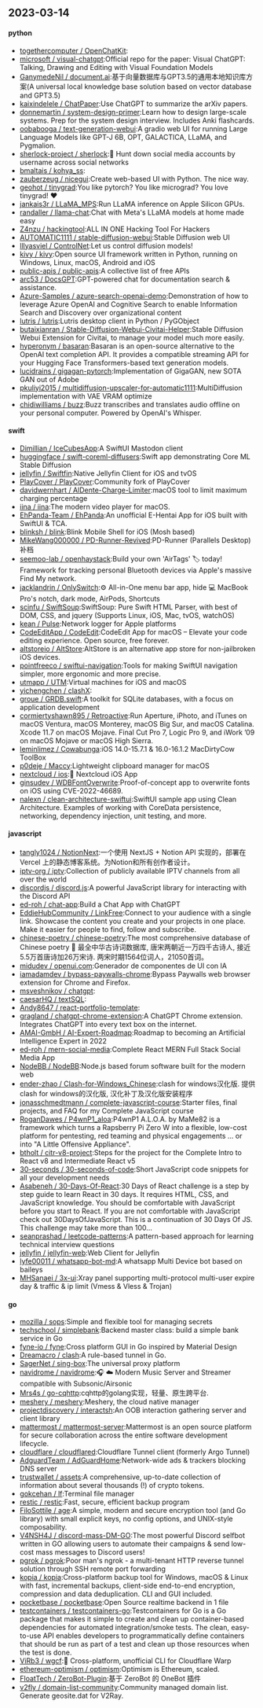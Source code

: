 ## 2023-03-14

#### python
* [togethercomputer / OpenChatKit](https://github.com/togethercomputer/OpenChatKit):
* [microsoft / visual-chatgpt](https://github.com/microsoft/visual-chatgpt):Official repo for the paper: Visual ChatGPT: Talking, Drawing and Editing with Visual Foundation Models
* [GanymedeNil / document.ai](https://github.com/GanymedeNil/document.ai):基于向量数据库与GPT3.5的通用本地知识库方案(A universal local knowledge base solution based on vector database and GPT3.5)
* [kaixindelele / ChatPaper](https://github.com/kaixindelele/ChatPaper):Use ChatGPT to summarize the arXiv papers.
* [donnemartin / system-design-primer](https://github.com/donnemartin/system-design-primer):Learn how to design large-scale systems. Prep for the system design interview. Includes Anki flashcards.
* [oobabooga / text-generation-webui](https://github.com/oobabooga/text-generation-webui):A gradio web UI for running Large Language Models like GPT-J 6B, OPT, GALACTICA, LLaMA, and Pygmalion.
* [sherlock-project / sherlock](https://github.com/sherlock-project/sherlock):🔎
Hunt down social media accounts by username across social networks
* [bmaltais / kohya_ss](https://github.com/bmaltais/kohya_ss):
* [zauberzeug / nicegui](https://github.com/zauberzeug/nicegui):Create web-based UI with Python. The nice way.
* [geohot / tinygrad](https://github.com/geohot/tinygrad):You like pytorch? You like micrograd? You love tinygrad!
❤️
* [jankais3r / LLaMA_MPS](https://github.com/jankais3r/LLaMA_MPS):Run LLaMA inference on Apple Silicon GPUs.
* [randaller / llama-chat](https://github.com/randaller/llama-chat):Chat with Meta's LLaMA models at home made easy
* [Z4nzu / hackingtool](https://github.com/Z4nzu/hackingtool):ALL IN ONE Hacking Tool For Hackers
* [AUTOMATIC1111 / stable-diffusion-webui](https://github.com/AUTOMATIC1111/stable-diffusion-webui):Stable Diffusion web UI
* [lllyasviel / ControlNet](https://github.com/lllyasviel/ControlNet):Let us control diffusion models!
* [kivy / kivy](https://github.com/kivy/kivy):Open source UI framework written in Python, running on Windows, Linux, macOS, Android and iOS
* [public-apis / public-apis](https://github.com/public-apis/public-apis):A collective list of free APIs
* [arc53 / DocsGPT](https://github.com/arc53/DocsGPT):GPT-powered chat for documentation search & assistance.
* [Azure-Samples / azure-search-openai-demo](https://github.com/Azure-Samples/azure-search-openai-demo):Demonstration of how to leverage Azure OpenAI and Cognitive Search to enable Information Search and Discovery over organizational content
* [lutris / lutris](https://github.com/lutris/lutris):Lutris desktop client in Python / PyGObject
* [butaixianran / Stable-Diffusion-Webui-Civitai-Helper](https://github.com/butaixianran/Stable-Diffusion-Webui-Civitai-Helper):Stable Diffusion Webui Extension for Civitai, to manage your model much more easily.
* [hyperonym / basaran](https://github.com/hyperonym/basaran):Basaran is an open-source alternative to the OpenAI text completion API. It provides a compatible streaming API for your Hugging Face Transformers-based text generation models.
* [lucidrains / gigagan-pytorch](https://github.com/lucidrains/gigagan-pytorch):Implementation of GigaGAN, new SOTA GAN out of Adobe
* [pkuliyi2015 / multidiffusion-upscaler-for-automatic1111](https://github.com/pkuliyi2015/multidiffusion-upscaler-for-automatic1111):MultiDiffusion implementation with VAE VRAM optimize
* [chidiwilliams / buzz](https://github.com/chidiwilliams/buzz):Buzz transcribes and translates audio offline on your personal computer. Powered by OpenAI's Whisper.

#### swift
* [Dimillian / IceCubesApp](https://github.com/Dimillian/IceCubesApp):A SwiftUI Mastodon client
* [huggingface / swift-coreml-diffusers](https://github.com/huggingface/swift-coreml-diffusers):Swift app demonstrating Core ML Stable Diffusion
* [jellyfin / Swiftfin](https://github.com/jellyfin/Swiftfin):Native Jellyfin Client for iOS and tvOS
* [PlayCover / PlayCover](https://github.com/PlayCover/PlayCover):Community fork of PlayCover
* [davidwernhart / AlDente-Charge-Limiter](https://github.com/davidwernhart/AlDente-Charge-Limiter):macOS tool to limit maximum charging percentage
* [iina / iina](https://github.com/iina/iina):The modern video player for macOS.
* [EhPanda-Team / EhPanda](https://github.com/EhPanda-Team/EhPanda):An unofficial E-Hentai App for iOS built with SwiftUI & TCA.
* [blinksh / blink](https://github.com/blinksh/blink):Blink Mobile Shell for iOS (Mosh based)
* [MikeWang000000 / PD-Runner-Revived](https://github.com/MikeWang000000/PD-Runner-Revived):PD-Runner (Parallels Desktop) 补档
* [seemoo-lab / openhaystack](https://github.com/seemoo-lab/openhaystack):Build your own 'AirTags'
🏷
today! Framework for tracking personal Bluetooth devices via Apple's massive Find My network.
* [jacklandrin / OnlySwitch](https://github.com/jacklandrin/OnlySwitch):⚙️
All-in-One menu bar app, hide
💻
MacBook Pro's notch, dark mode, AirPods, Shortcuts
* [scinfu / SwiftSoup](https://github.com/scinfu/SwiftSoup):SwiftSoup: Pure Swift HTML Parser, with best of DOM, CSS, and jquery (Supports Linux, iOS, Mac, tvOS, watchOS)
* [kean / Pulse](https://github.com/kean/Pulse):Network logger for Apple platforms
* [CodeEditApp / CodeEdit](https://github.com/CodeEditApp/CodeEdit):CodeEdit App for macOS – Elevate your code editing experience. Open source, free forever.
* [altstoreio / AltStore](https://github.com/altstoreio/AltStore):AltStore is an alternative app store for non-jailbroken iOS devices.
* [pointfreeco / swiftui-navigation](https://github.com/pointfreeco/swiftui-navigation):Tools for making SwiftUI navigation simpler, more ergonomic and more precise.
* [utmapp / UTM](https://github.com/utmapp/UTM):Virtual machines for iOS and macOS
* [yichengchen / clashX](https://github.com/yichengchen/clashX):
* [groue / GRDB.swift](https://github.com/groue/GRDB.swift):A toolkit for SQLite databases, with a focus on application development
* [cormiertyshawn895 / Retroactive](https://github.com/cormiertyshawn895/Retroactive):Run Aperture, iPhoto, and iTunes on macOS Ventura, macOS Monterey, macOS Big Sur, and macOS Catalina. Xcode 11.7 on macOS Mojave. Final Cut Pro 7, Logic Pro 9, and iWork ’09 on macOS Mojave or macOS High Sierra.
* [leminlimez / Cowabunga](https://github.com/leminlimez/Cowabunga):iOS 14.0-15.7.1 & 16.0-16.1.2 MacDirtyCow ToolBox
* [p0deje / Maccy](https://github.com/p0deje/Maccy):Lightweight clipboard manager for macOS
* [nextcloud / ios](https://github.com/nextcloud/ios):📱
Nextcloud iOS App
* [ginsudev / WDBFontOverwrite](https://github.com/ginsudev/WDBFontOverwrite):Proof-of-concept app to overwrite fonts on iOS using CVE-2022-46689.
* [nalexn / clean-architecture-swiftui](https://github.com/nalexn/clean-architecture-swiftui):SwiftUI sample app using Clean Architecture. Examples of working with CoreData persistence, networking, dependency injection, unit testing, and more.

#### javascript
* [tangly1024 / NotionNext](https://github.com/tangly1024/NotionNext):一个使用 NextJS + Notion API 实现的，部署在 Vercel 上的静态博客系统。为Notion和所有创作者设计。
* [iptv-org / iptv](https://github.com/iptv-org/iptv):Collection of publicly available IPTV channels from all over the world
* [discordjs / discord.js](https://github.com/discordjs/discord.js):A powerful JavaScript library for interacting with the Discord API
* [ed-roh / chat-app](https://github.com/ed-roh/chat-app):Build a Chat App with ChatGPT
* [EddieHubCommunity / LinkFree](https://github.com/EddieHubCommunity/LinkFree):Connect to your audience with a single link. Showcase the content you create and your projects in one place. Make it easier for people to find, follow and subscribe.
* [chinese-poetry / chinese-poetry](https://github.com/chinese-poetry/chinese-poetry):The most comprehensive database of Chinese poetry
🧶
最全中华古诗词数据库, 唐宋两朝近一万四千古诗人, 接近5.5万首唐诗加26万宋诗. 两宋时期1564位词人，21050首词。
* [midudev / openui.com](https://github.com/midudev/openui.com):Generador de componentes de UI con IA
* [iamadamdev / bypass-paywalls-chrome](https://github.com/iamadamdev/bypass-paywalls-chrome):Bypass Paywalls web browser extension for Chrome and Firefox.
* [msveshnikov / chatgpt](https://github.com/msveshnikov/chatgpt):
* [caesarHQ / textSQL](https://github.com/caesarHQ/textSQL):
* [Andy8647 / react-portfolio-template](https://github.com/Andy8647/react-portfolio-template):
* [gragland / chatgpt-chrome-extension](https://github.com/gragland/chatgpt-chrome-extension):A ChatGPT Chrome extension. Integrates ChatGPT into every text box on the internet.
* [AMAI-GmbH / AI-Expert-Roadmap](https://github.com/AMAI-GmbH/AI-Expert-Roadmap):Roadmap to becoming an Artificial Intelligence Expert in 2022
* [ed-roh / mern-social-media](https://github.com/ed-roh/mern-social-media):Complete React MERN Full Stack Social Media App
* [NodeBB / NodeBB](https://github.com/NodeBB/NodeBB):Node.js based forum software built for the modern web
* [ender-zhao / Clash-for-Windows_Chinese](https://github.com/ender-zhao/Clash-for-Windows_Chinese):clash for windows汉化版. 提供clash for windows的汉化版, 汉化补丁及汉化版安装程序
* [jonasschmedtmann / complete-javascript-course](https://github.com/jonasschmedtmann/complete-javascript-course):Starter files, final projects, and FAQ for my Complete JavaScript course
* [RoganDawes / P4wnP1_aloa](https://github.com/RoganDawes/P4wnP1_aloa):P4wnP1 A.L.O.A. by MaMe82 is a framework which turns a Rapsberry Pi Zero W into a flexible, low-cost platform for pentesting, red teaming and physical engagements ... or into "A Little Offensive Appliance".
* [btholt / citr-v8-project](https://github.com/btholt/citr-v8-project):Steps for the project for the Complete Intro to React v8 and Intermediate React v5
* [30-seconds / 30-seconds-of-code](https://github.com/30-seconds/30-seconds-of-code):Short JavaScript code snippets for all your development needs
* [Asabeneh / 30-Days-Of-React](https://github.com/Asabeneh/30-Days-Of-React):30 Days of React challenge is a step by step guide to learn React in 30 days. It requires HTML, CSS, and JavaScript knowledge. You should be comfortable with JavaScript before you start to React. If you are not comfortable with JavaScript check out 30DaysOfJavaScript. This is a continuation of 30 Days Of JS. This challenge may take more than 100…
* [seanprashad / leetcode-patterns](https://github.com/seanprashad/leetcode-patterns):A pattern-based approach for learning technical interview questions
* [jellyfin / jellyfin-web](https://github.com/jellyfin/jellyfin-web):Web Client for Jellyfin
* [lyfe00011 / whatsapp-bot-md](https://github.com/lyfe00011/whatsapp-bot-md):A whatsapp Multi Device bot based on baileys
* [MHSanaei / 3x-ui](https://github.com/MHSanaei/3x-ui):Xray panel supporting multi-protocol multi-user expire day & traffic & ip limit (Vmess & Vless & Trojan)

#### go
* [mozilla / sops](https://github.com/mozilla/sops):Simple and flexible tool for managing secrets
* [techschool / simplebank](https://github.com/techschool/simplebank):Backend master class: build a simple bank service in Go
* [fyne-io / fyne](https://github.com/fyne-io/fyne):Cross platform GUI in Go inspired by Material Design
* [Dreamacro / clash](https://github.com/Dreamacro/clash):A rule-based tunnel in Go.
* [SagerNet / sing-box](https://github.com/SagerNet/sing-box):The universal proxy platform
* [navidrome / navidrome](https://github.com/navidrome/navidrome):🎧
☁️
Modern Music Server and Streamer compatible with Subsonic/Airsonic
* [Mrs4s / go-cqhttp](https://github.com/Mrs4s/go-cqhttp):cqhttp的golang实现，轻量、原生跨平台.
* [meshery / meshery](https://github.com/meshery/meshery):Meshery, the cloud native manager
* [projectdiscovery / interactsh](https://github.com/projectdiscovery/interactsh):An OOB interaction gathering server and client library
* [mattermost / mattermost-server](https://github.com/mattermost/mattermost-server):Mattermost is an open source platform for secure collaboration across the entire software development lifecycle.
* [cloudflare / cloudflared](https://github.com/cloudflare/cloudflared):Cloudflare Tunnel client (formerly Argo Tunnel)
* [AdguardTeam / AdGuardHome](https://github.com/AdguardTeam/AdGuardHome):Network-wide ads & trackers blocking DNS server
* [trustwallet / assets](https://github.com/trustwallet/assets):A comprehensive, up-to-date collection of information about several thousands (!) of crypto tokens.
* [gokcehan / lf](https://github.com/gokcehan/lf):Terminal file manager
* [restic / restic](https://github.com/restic/restic):Fast, secure, efficient backup program
* [FiloSottile / age](https://github.com/FiloSottile/age):A simple, modern and secure encryption tool (and Go library) with small explicit keys, no config options, and UNIX-style composability.
* [V4NSH4J / discord-mass-DM-GO](https://github.com/V4NSH4J/discord-mass-DM-GO):The most powerful Discord selfbot written in GO allowing users to automate their campaigns & send low-cost mass messages to Discord users!
* [pgrok / pgrok](https://github.com/pgrok/pgrok):Poor man's ngrok - a multi-tenant HTTP reverse tunnel solution through SSH remote port forwarding
* [kopia / kopia](https://github.com/kopia/kopia):Cross-platform backup tool for Windows, macOS & Linux with fast, incremental backups, client-side end-to-end encryption, compression and data deduplication. CLI and GUI included.
* [pocketbase / pocketbase](https://github.com/pocketbase/pocketbase):Open Source realtime backend in 1 file
* [testcontainers / testcontainers-go](https://github.com/testcontainers/testcontainers-go):Testcontainers for Go is a Go package that makes it simple to create and clean up container-based dependencies for automated integration/smoke tests. The clean, easy-to-use API enables developers to programmatically define containers that should be run as part of a test and clean up those resources when the test is done.
* [ViRb3 / wgcf](https://github.com/ViRb3/wgcf):🚤
Cross-platform, unofficial CLI for Cloudflare Warp
* [ethereum-optimism / optimism](https://github.com/ethereum-optimism/optimism):Optimism is Ethereum, scaled.
* [FloatTech / ZeroBot-Plugin](https://github.com/FloatTech/ZeroBot-Plugin):基于 ZeroBot 的 OneBot 插件
* [v2fly / domain-list-community](https://github.com/v2fly/domain-list-community):Community managed domain list. Generate geosite.dat for V2Ray.

